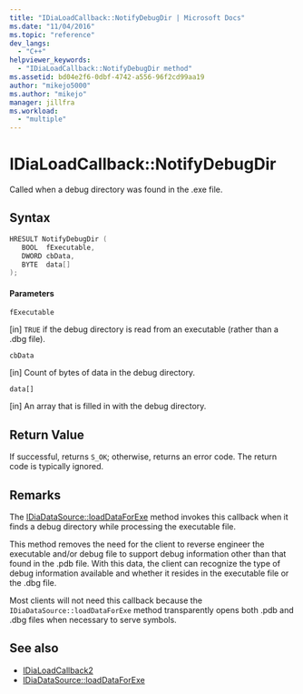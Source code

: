 ```yaml
---
title: "IDiaLoadCallback::NotifyDebugDir | Microsoft Docs"
ms.date: "11/04/2016"
ms.topic: "reference"
dev_langs:
  - "C++"
helpviewer_keywords:
  - "IDiaLoadCallback::NotifyDebugDir method"
ms.assetid: bd04e2f6-0dbf-4742-a556-96f2cd99aa19
author: "mikejo5000"
ms.author: "mikejo"
manager: jillfra
ms.workload:
  - "multiple"
---
```

# IDiaLoadCallback::NotifyDebugDir
Called when a debug directory was found in the .exe file.

## Syntax

```C++
HRESULT NotifyDebugDir ( 
   BOOL  fExecutable,
   DWORD cbData,
   BYTE  data[]
);
```

#### Parameters
 `fExecutable`

[in] `TRUE` if the debug directory is read from an executable (rather than a .dbg file).

 `cbData`

[in] Count of bytes of data in the debug directory.

 `data[]`

[in] An array that is filled in with the debug directory.

## Return Value
 If successful, returns `S_OK`; otherwise, returns an error code. The return code is typically ignored.

## Remarks
 The [IDiaDataSource::loadDataForExe](../../debugger/debug-interface-access/idiadatasource-loaddataforexe.md) method invokes this callback when it finds a debug directory while processing the executable file.

 This method removes the need for the client to reverse engineer the executable and/or debug file to support debug information other than that found in the .pdb file. With this data, the client can recognize the type of debug information available and whether it resides in the executable file or the .dbg file.

 Most clients will not need this callback because the `IDiaDataSource::loadDataForExe` method transparently opens both .pdb and .dbg files when necessary to serve symbols.

## See also
- [IDiaLoadCallback2](../../debugger/debug-interface-access/idialoadcallback2.md)
- [IDiaDataSource::loadDataForExe](../../debugger/debug-interface-access/idiadatasource-loaddataforexe.md)